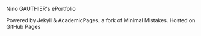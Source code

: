 Nino GAUTHIER's ePortfolio

Powered by Jekyll & AcademicPages, a fork of Minimal Mistakes.
Hosted on GitHub Pages
